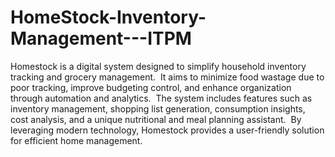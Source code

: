 # HomeStock-Inventory-Management---ITPM

Homestock is a digital system designed to simplify household inventory tracking and grocery management. ​ It aims to minimize food wastage due to poor tracking, improve budgeting control, and enhance organization through automation and analytics. ​ The system includes features such as inventory management, shopping list generation, consumption insights, cost analysis, and a unique nutritional and meal planning assistant. ​ By leveraging modern technology, Homestock provides a user-friendly solution for efficient home management. 
